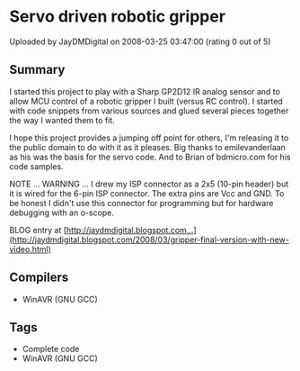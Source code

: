 # Servo driven robotic gripper

Uploaded by JayDMDigital on 2008-03-25 03:47:00 (rating 0 out of 5)

## Summary

I started this project to play with a Sharp GP2D12 IR analog sensor and to allow MCU control of a robotic gripper I built (versus RC control). I started with code snippets from various sources and glued several pieces together the way I wanted them to fit. 


I hope this project provides a jumping off point for others, I'm releasing it to the public domain to do with it as it pleases. Big thanks to emilevanderlaan as his was the basis for the servo code. And to Brian of bdmicro.com for his code samples.


NOTE ... WARNING ... I drew my ISP connector as a 2x5 (10-pin header) but it is wired for the 6-pin ISP connector. The extra pins are Vcc and GND. To be honest I didn't use this connector for programming but for hardware debugging with an o-scope.


BLOG entry at [http://jaydmdigital.blogspot.com...](http://jaydmdigital.blogspot.com/2008/03/gripper-final-version-with-new-video.html)

## Compilers

- WinAVR (GNU GCC)

## Tags

- Complete code
- WinAVR (GNU GCC)
